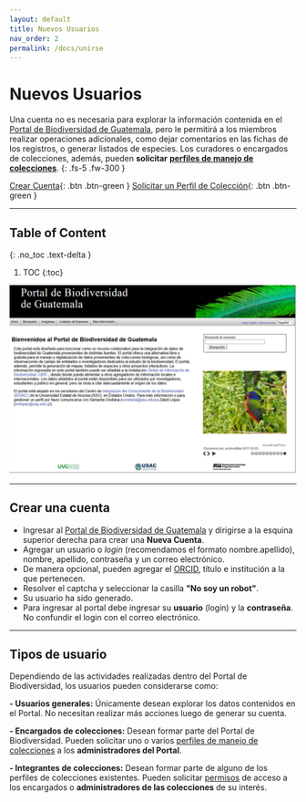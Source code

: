 ```yaml
---
layout: default
title: Nuevos Usuarios
nav_order: 2
permalink: /docs/unirse
---
```


# Nuevos Usuarios

Una cuenta no es necesaria para explorar la información contenida en el [Portal de Biodiversidad de Guatemala](https://biodiversidad.gt), pero le permitirá a los miembros realizar operaciones adicionales, como dejar comentarios en las fichas de los registros, o generar listados de especies. Los curadores o encargados de colecciones, además, pueden **solicitar** [**perfiles de manejo de colecciones**](https://guatemalaportal.github.io/docs/colecciones/solicitud).
{: .fs-5 .fw-300 }

[Crear Cuenta](https://biodiversidad.gt/portal/profile/newprofile.php){: .btn .btn-green } 
[Solicitar un Perfil de Colección](https://guatemalaportal.github.io/docs/colecciones/solicitud/){: .btn .btn-green } 

---

## Table of Content
{: .no_toc .text-delta }

1. TOC
{:toc}
<img src="https://github.com/GuatemalaPortal/guatemalaportal.github.io/blob/main/static/portal/Portal.jpg?raw=true" alt="Portal" >

---

## Crear una cuenta

- Ingresar al [Portal de Biodiversidad de Guatemala](https://biodiversidad.gt) y dirigirse a la esquina superior derecha para crear una **Nueva Cuenta**.
- Agregar un usuario o _login_ (recomendamos el formato nombre.apellido), nombre, apellido, contraseña y un correo electrónico.
- De manera opcional, pueden agregar el [ORCID](https://orcid.org), título e institución a la que pertenecen.
- Resolver el captcha y seleccionar la casilla **"No soy un robot"**.
- Su usuario ha sido generado.
- Para ingresar al portal debe ingresar su **usuario** (login) y la **contraseña**. No confundir el login con el correo electrónico.

---

## Tipos de usuario

Dependiendo de las actividades realizadas dentro del Portal de Biodiversidad, los usuarios pueden considerarse como:

**- Usuarios generales:** Únicamente desean explorar los datos contenidos en el Portal. No necesitan realizar más acciones luego de generar su cuenta.

**- Encargados de colecciones:** Desean formar parte del Portal de Biodiversidad. Pueden solicitar uno o varios [perfiles de manejo de colecciones](https://guatemalaportal.github.io/docs/colecciones/perfiles) a los **administradores del Portal**.

**- Integrantes de colecciones:** Desean formar parte de alguno de los perfiles de colecciones existentes. Pueden solicitar [permisos](https://guatemalaportal.github.io/docs/colecciones/permisos) de acceso a los encargados o **administradores de las colecciones** de su interés.
